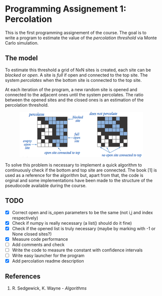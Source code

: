 # Programming Assignement 1: Percolation

This is the first programming assignement of the course. The goal is to write a program to estimate the value of the *percolation threshold* via Monte Carlo simulation.

## The model

To estimate this threshold a grid of NxN sites is created, each site can be *blocked* or *open*. A site is *full* if open and connected to the top site. The system *percolates* when the bottom site is connected to the top site.

At each iteration of the program, a new random site is opened and connected to the adjacent ones until the system percolates. The ratio between the opened sites and the closed ones is an estimation of the percolation threshold.

<div align="center">
<img src=".imgs/percolates.png" height=150/>
</div>

To solve this problem is necessary to implement a quick algorithm to continuously check if the bottom and top site are connected. The book [1] is used as a reference for the algorithm but, apart from that, the code is orginal and some implementations have been made to the structure of the pseudocode available during the course.

## TODO

- [x] Correct open and is_open parameters to be the same (not i,j and index respectively)
- [x] Check if numpy is really necessary (a list() should do it fine)
- [x] Check if the opened list is truly necessary (maybe by marking with -1 or None closed sites?)
- [x] Measure code performance
- [ ] Add comments and check
- [ ] Write the code to measure the constant with confidence intervals
- [ ] Write easy launcher for the program
- [x]  Add percolation readme description

## References

1. R. Sedgewick, K. Wayne - *Algorithms*